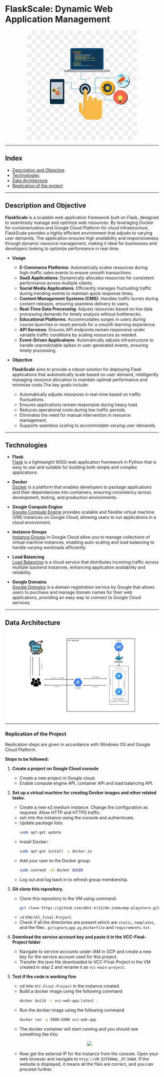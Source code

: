 # FlaskScale: Dynamic Web Application Management

<p align="center">
  <img src="images\main.png">
</p>

---
## Index

- [Description and Objective](#description-and-objective)
- [Technologies](#technologies)
- [Data Architecture](#data-architecture)
- [Replication of the project](#replication-of-the-project)

---

## Description and Objective

**FlaskScale** is a scalable web application framework built on Flask, designed to seamlessly manage and optimize web resources. By leveraging Docker for containerization and Google Cloud Platform for cloud infrastructure, FlaskScale provides a highly efficient environment that adjusts to varying user demands. The application ensures high availability and responsiveness through dynamic resource management, making it ideal for businesses and developers looking to optimize performance in real-time.

- **Usage**

  - **E-Commerce Platforms**: Automatically scales resources during high-traffic sales events to ensure smooth transactions.
  - **SaaS Applications**: Dynamically allocates resources for consistent performance across multiple clients.
  - **Social Media Applications**: Efficiently manages fluctuating traffic during trending events to maintain quick response times.
  - **Content Management Systems (CMS)**: Handles traffic bursts during content releases, ensuring seamless delivery to users.
  - **Real-Time Data Processing**: Adjusts resources based on live data processing demands for timely analysis without bottlenecks.
  - **Educational Platforms**: Accommodates surges in users during course launches or exam periods for a smooth learning experience.
  - **API Services**: Ensures API endpoints remain responsive under variable traffic conditions by scaling resources as needed.
  - **Event-Driven Applications**: Automatically adjusts infrastructure to handle unpredictable spikes in user-generated events, ensuring timely processing.

- **Objective**

  **FlaskScale** aims to provide a robust solution for deploying Flask applications that automatically scale based on user demand, intelligently managing resource allocation to maintain optimal performance and minimize costs.The key goals include:

  - Automatically adjusts resources in real-time based on traffic fluctuations.
  - Ensures applications remain responsive during heavy load.
  - Reduces operational costs during low traffic periods.
  - Eliminates the need for manual intervention in resource management.
  - Supports seamless scaling to accommodate varying user demands.

---

## Technologies

- **Flask**  
  [Flask](https://flask.palletsprojects.com/) is a lightweight WSGI web application framework in Python that is easy to use and suitable for building both simple and complex applications.

- **Docker**  
  [Docker](https://docs.docker.com/) is a platform that enables developers to package applications and their dependencies into containers, ensuring consistency across development, testing, and production environments.

- **Google Compute Engine**  
  [Google Compute Engine](https://cloud.google.com/compute/docs) provides scalable and flexible virtual machine (VM) instances on Google Cloud, allowing users to run applications in a cloud environment.

- **Instance Groups**  
  [Instance Groups](https://cloud.google.com/compute/docs/instance-groups) in Google Cloud allow you to manage collections of virtual machine instances, enabling auto-scaling and load balancing to handle varying workloads efficiently.

- **Load Balancing**  
  [Load Balancing](https://cloud.google.com/load-balancing/docs) is a cloud service that distributes incoming traffic across multiple backend instances, enhancing application availability and reliability.

- **Google Domains**  
  [Google Domains](https://domains.google/) is a domain registration service by Google that allows users to purchase and manage domain names for their web applications, providing an easy way to connect to Google Cloud services.

---

## Data Architecture

<p align="center">
  <img src="images\architecture.png">
</p>

---

### Replication of the Project

Replication steps are given in accordance with Windows OS and Google Cloud Platform.

**Steps to be followed:**

1. **Create a project on Google Cloud console**
   - Create a new project in Google cloud.
   - Enable compute engine API, container API and load balancing API.

2. **Set up a virtual machine for creating Docker images and other related tasks.**
   - Create a new e2.medium instance. Change the configuration as required. Allow HTTP and HTTPS traffic.
   - ssh into the instance using the console and authenticate.
   - Update package lists:
     ```bash
     sudo apt-get update
     ```
   - Install Docker:
     ```bash
     sudo apt-get install -y docker.io
     ```
   - Add your user to the Docker group:
     ```bash
     sudo usermod -aG docker $USER
     ```
   - Log out and log back in to refresh group membership.

3. **Git clone this repository.**
   - Clone this repository to the VM using command:
     ```bash
     git clone https://github.com/abhi-kr12/de-zoomcamp-playstore.git
     ```
   - `cd` into `VCC_Final-Project`.
   - Check if all the directories are present which are `static`, `templates`, and the files `.gitignore`,`app.py`,`dockerfile` and `requirements.txt`.

4. **Download the service account key and paste it in the VCC-Final-Project folder**
   - Navigate to service accounts under IAM in GCP and create a new key for the service account used for this project.
   - Transfer the json file downloaded to VCC-Final-Project in the VM created in step 2 and rename it as `vcc-main-project`.

5. **Test if the code is working fine**
   - cd into `VCC-Final-Project` in the instance created.
   - Build a docker image using the following command
     ```bash
     docker build -t vcc-web-app:latest .
     ```
   - Run the docker image using the following command
     ```bash
     docker run -p 5000:5000 vcc-web-app
     ```
   - The docker container will start running and you should see something like this:
     <p align="center">
      <img src="images\docker_run.png">
     </p>
   - Now get the external IP for the instance from the console. Open your web browser and navigate to `http://VM_EXTERNAL_IP:5000`. If the website is displayed, it means all the files are correct, and you can proceed further.
